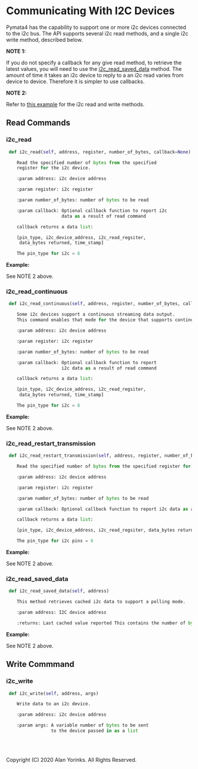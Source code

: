 # Communicating With I2C Devices
Pymata4 has the capability to support one or more i2c devices connected
 to the i2c bus.
The API supports several i2c read methods, and a single i2c write method, described below.

**NOTE 1:** 

If you do not specify a callback for any give read method, to retrieve the latest
values, you will need to use the [i2c_read_saved_data](/pin_changes/#i2c_read_saved_data) method. 
The amount of time it takes an i2c device to reply to a an i2c read varies from device to device.
Therefore it is simpler to use callbacks.

**NOTE 2:** 

Refer to [this example](https://github.com/MrYsLab/pymata4/blob/master/examples/i2c_adxl345_accelerometer.py) 
for the i2c read and write methods.

## Read Commands

### i2c_read

```python
 def i2c_read(self, address, register, number_of_bytes, callback=None)

    Read the specified number of bytes from the specified 
    register for the i2c device.

    :param address: i2c device address

    :param register: i2c register

    :param number_of_bytes: number of bytes to be read

    :param callback: Optional callback function to report i2c 
                     data as a result of read command

    callback returns a data list:

    [pin_type, i2c_device_address, i2c_read_regsiter, 
     data_bytes returned, time_stamp]

    The pin_type for i2c = 6

```
**Example:**

See NOTE 2 above.

### i2c_read_continuous

```python
 def i2c_read_continuous(self, address, register, number_of_bytes, callback=None)

    Some i2c devices support a continuous streaming data output. 
    This command enables that mode for the device that supports continuous reads.

    :param address: i2c device address

    :param register: i2c register

    :param number_of_bytes: number of bytes to be read

    :param callback: Optional callback function to report 
                     i2c data as a result of read command

    callback returns a data list:

    [pin_type, i2c_device_address, i2c_read_regsiter, 
     data_bytes returned, time_stamp]

    The pin_type for i2c = 6

```
**Example:**

See NOTE 2 above.

### i2c_read_restart_transmission

```python
 def i2c_read_restart_transmission(self, address, register, number_of_bytes, callback=None)

    Read the specified number of bytes from the specified register for the i2c device. This restarts the transmission after the read. It is required for some i2c devices such as the MMA8452Q accelerometer.

    :param address: i2c device address

    :param register: i2c register

    :param number_of_bytes: number of bytes to be read

    :param callback: Optional callback function to report i2c data as a result of read command

    callback returns a data list:

    [pin_type, i2c_device_address, i2c_read_regsiter, data_bytes returned, time_stamp]

    The pin_type for i2c pins = 6
```

**Example:**

See NOTE 2 above.

### i2c_read_saved_data


```python
 def i2c_read_saved_data(self, address)

    This method retrieves cached i2c data to support a polling mode.

    :param address: I2C device address

    :returns: Last cached value reported This contains the number of bytes requested followed by the time_stamp.
```
**Example:**

See NOTE 2 above.


## Write Commmand

### i2c_write
```python
 def i2c_write(self, address, args)

    Write data to an i2c device.

    :param address: i2c device address

    :param args: A variable number of bytes to be sent 
                 to the device passed in as a list
```

<br>
<br>

Copyright (C) 2020 Alan Yorinks. All Rights Reserved.
